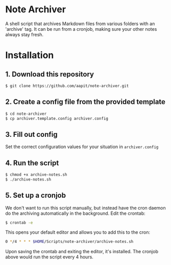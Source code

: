 # Note Archiver
A shell script that archives Markdown files from various folders with an 'archive' tag. It can be run from a cronjob, making sure your other notes always stay fresh.

# Installation
## 1. Download this repository
```bash
$ git clone https://github.com/aapit/note-archiver.git
```

## 2. Create a config file from the provided template
```bash
$ cd note-archiver
$ cp archiver.template.config archiver.config
```

## 3. Fill out config
Set the correct configuration values for your situation in `archiver.config`

## 4. Run the script
```bash
$ chmod +x archive-notes.sh
$ ./archive-notes.sh
```

## 5. Set up a cronjob
We don't want to run this script manually, but instead have the cron daemon do the archiving automatically in the background.
Edit the crontab:
```bash
$ crontab -e
```
This opens your default editor and allows you to add this to the cron:
```bash
0 */4 * * * $HOME/Scripts/note-archiver/archive-notes.sh
```
Upon saving the crontab and exiting the editor, it's installed.
The cronjob above would run the script every 4 hours.
